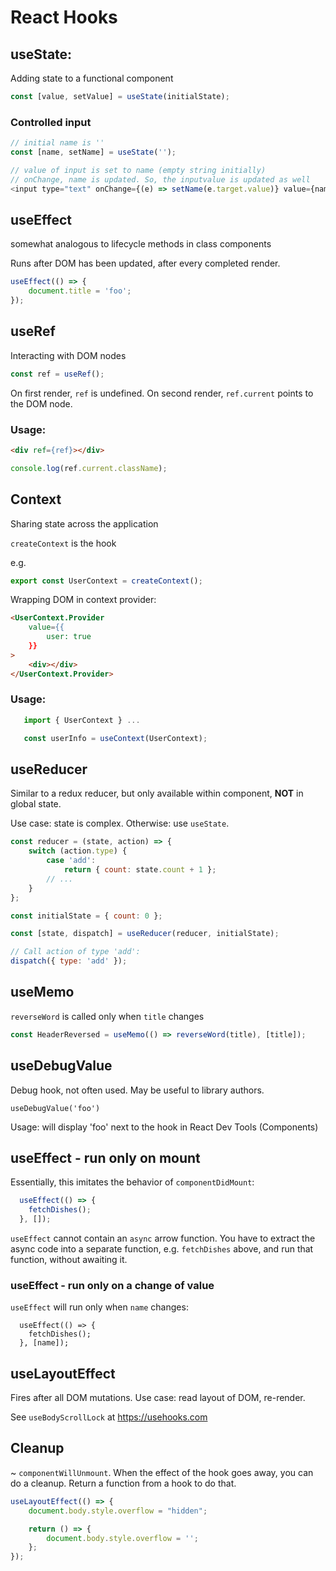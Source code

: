 # React Hooks

## useState:
Adding state to a functional component
```javascript
const [value, setValue] = useState(initialState);
```

### Controlled input
```javascript
// initial name is ''
const [name, setName] = useState('');

// value of input is set to name (empty string initially)
// onChange, name is updated. So, the inputvalue is updated as well
<input type="text" onChange={(e) => setName(e.target.value)} value={name} />
```

## useEffect
somewhat analogous to lifecycle methods in class components

Runs after DOM has been updated, after every completed render.

```javascript
useEffect(() => {
    document.title = 'foo';
});
```


## useRef
Interacting with DOM nodes

```javascript
const ref = useRef();
```
On first render, `ref` is undefined. On second render, `ref.current` points to the DOM node.


### Usage:
```html
<div ref={ref}></div>
```

```javascript
console.log(ref.current.className);
```

## Context
Sharing state across the application

`createContext` is the hook

e.g.
```javascript
export const UserContext = createContext();
```

Wrapping DOM in context provider:
```html
<UserContext.Provider
    value={{
        user: true
    }}
>
    <div></div>
</UserContext.Provider>
```

### Usage:
```javascript
   import { UserContext } ...

   const userInfo = useContext(UserContext);
```

## useReducer
Similar to a redux reducer, but only available within component, **NOT** in global state.

Use case: state is complex. Otherwise: use `useState`.

```javascript
const reducer = (state, action) => {
    switch (action.type) {
        case 'add':
            return { count: state.count + 1 };
        // ...
    }
};

const initialState = { count: 0 };

const [state, dispatch] = useReducer(reducer, initialState);

// Call action of type 'add':
dispatch({ type: 'add' });
```

## useMemo

`reverseWord` is called only when `title` changes

```javascript
const HeaderReversed = useMemo(() => reverseWord(title), [title]);
```

## useDebugValue
Debug hook, not often used. May be useful to library authors.

`useDebugValue('foo')`

Usage: will display 'foo' next to the hook in React Dev Tools (Components)

## useEffect - run only on mount
Essentially, this imitates the behavior of `componentDidMount`:

```javascript
  useEffect(() => {
    fetchDishes();
  }, []);
```

`useEffect` cannot contain an `async` arrow function. You have to extract the async code into a separate function, e.g. `fetchDishes` above, and run that function, without awaiting it.

### useEffect - run only on a change of value
`useEffect` will run only when `name` changes:

```
  useEffect(() => {
    fetchDishes();
  }, [name]);
```

## useLayoutEffect
Fires after all DOM mutations. Use case: read layout of DOM, re-render.

See `useBodyScrollLock` at https://usehooks.com 


## Cleanup
~ `componentWillUnmount`. When the effect of the hook goes away, you can do a cleanup. Return a function from a hook to do that.

```javascript
useLayoutEffect(() => {
    document.body.style.overflow = "hidden";

    return () => {
        document.body.style.overflow = '';
    };
});
```

